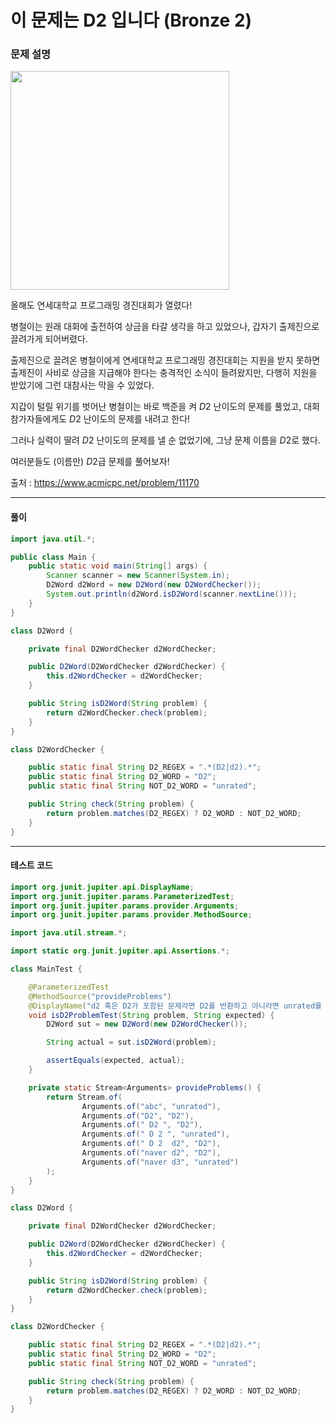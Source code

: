 # 이 문제는 D2 입니다 (Bronze 2)

### 문제 설명

<img src='https://upload.acmicpc.net/767c568a-5e3b-4dcf-9dc4-93cc1a0b11fc/' width='350px'>

올해도 연세대학교 프로그래밍 경진대회가 열렸다!

병철이는 원래 대회에 출전하여 상금을 타갈 생각을 하고 있었으나, 갑자기 출제진으로 끌려가게 되어버렸다.

출제진으로 끌려온 병철이에게 연세대학교 프로그래밍 경진대회는 지원을 받지 못하면 출제진이 사비로 상금을 지급해야 한다는 충격적인 소식이 들려왔지만, 다행히 지원을 받았기에 그런 대참사는 막을 수 있었다.

지갑이 털릴 위기를 벗어난 병철이는 바로 백준을 켜 
$D2$ 난이도의 문제를 풀었고, 대회 참가자들에게도 
$D2$ 난이도의 문제를 내려고 한다!

그러나 실력이 딸려 
$D2$ 난이도의 문제를 낼 순 없었기에, 그냥 문제 이름을 
$D2$로 했다.

여러분들도 (이름만) 
$D2$급 문제를 풀어보자!

출처 : https://www.acmicpc.net/problem/11170

---

#### 풀이
~~~java
import java.util.*;

public class Main {
    public static void main(String[] args) {
        Scanner scanner = new Scanner(System.in);
        D2Word d2Word = new D2Word(new D2WordChecker());
        System.out.println(d2Word.isD2Word(scanner.nextLine()));
    }
}

class D2Word {

    private final D2WordChecker d2WordChecker;

    public D2Word(D2WordChecker d2WordChecker) {
        this.d2WordChecker = d2WordChecker;
    }

    public String isD2Word(String problem) {
        return d2WordChecker.check(problem);
    }
}

class D2WordChecker {

    public static final String D2_REGEX = ".*(D2|d2).*";
    public static final String D2_WORD = "D2";
    public static final String NOT_D2_WORD = "unrated";

    public String check(String problem) {
        return problem.matches(D2_REGEX) ? D2_WORD : NOT_D2_WORD;
    }
}
~~~

---

#### 테스트 코드
~~~java
import org.junit.jupiter.api.DisplayName;
import org.junit.jupiter.params.ParameterizedTest;
import org.junit.jupiter.params.provider.Arguments;
import org.junit.jupiter.params.provider.MethodSource;

import java.util.stream.*;

import static org.junit.jupiter.api.Assertions.*;

class MainTest {

    @ParameterizedTest
    @MethodSource("provideProblems")
    @DisplayName("d2 혹은 D2가 포함된 문제라면 D2를 반환하고 아니라면 unrated를 반환한다.")
    void isD2ProblemTest(String problem, String expected) {
        D2Word sut = new D2Word(new D2WordChecker());

        String actual = sut.isD2Word(problem);

        assertEquals(expected, actual);
    }

    private static Stream<Arguments> provideProblems() {
        return Stream.of(
                Arguments.of("abc", "unrated"),
                Arguments.of("D2", "D2"),
                Arguments.of(" D2 ", "D2"),
                Arguments.of(" D 2 ", "unrated"),
                Arguments.of(" D 2  d2", "D2"),
                Arguments.of("naver d2", "D2"),
                Arguments.of("naver d3", "unrated")
        );
    }
}

class D2Word {

    private final D2WordChecker d2WordChecker;

    public D2Word(D2WordChecker d2WordChecker) {
        this.d2WordChecker = d2WordChecker;
    }

    public String isD2Word(String problem) {
        return d2WordChecker.check(problem);
    }
}

class D2WordChecker {

    public static final String D2_REGEX = ".*(D2|d2).*";
    public static final String D2_WORD = "D2";
    public static final String NOT_D2_WORD = "unrated";

    public String check(String problem) {
        return problem.matches(D2_REGEX) ? D2_WORD : NOT_D2_WORD;
    }
}
~~~
